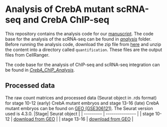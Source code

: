 # Analysis of CrebA mutant scRNA-seq and CrebA ChIP-seq 
This repository contains the analysis code for our [manuscript](https://doi.org/10.1093/genetics/iyaf214). The code base for the analysis of the scRNA-seq can be found in [*analysis*](/analysis/) folder. Before running the analysis code, download the zip file from [here](https://cnobjects.s3.us-east-1.amazonaws.com/drosophila_2023/CrebA_Drosophila/quantification.zip) and unzip the content into a directory called `quantification`. These files are the output files from CellRanger. 

The code base for the analysis of ChIP-seq and scRNA-seq integration can be found in [*CrebA_ChIP_Analysis*](/CrebA_ChIP_Analysis/). 

## Processed data 
The raw count matrices and processed data (Seurat object in .rds format) for stage 10-12 (early) CrebA mutant embryos and stage 13-16 (late) CrebA mutant embryos can be found on [GEO (GSE306121)](https://www.ncbi.nlm.nih.gov/geo/query/acc.cgi?acc=GSE306121). The Seurat version used is 4.3.0. 
|Stage| Seurat object |
| --------- | --------------- |
| stage 10-12 | [download from GEO](https://www.ncbi.nlm.nih.gov/geo/download/?acc=GSE306121&format=file&file=GSE306121%5Fearly%5FCrebA%5Fseurat%5Fobject%2Erds) |
| stage 13-16 | [download from GEO](https://www.ncbi.nlm.nih.gov/geo/download/?acc=GSM9193590&format=file&file=GSM9193590%5Flate%5FCrebA%5Fseurat%5Fobject%2Erds) |
